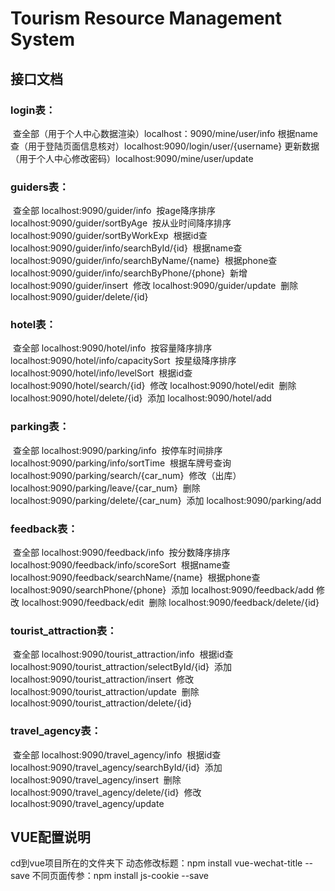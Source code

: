 # Tourism Resource Management System

## 接口文档

### login表：
​	查全部（用于个人中心数据渲染）localhost：9090/mine/user/info
​	根据name查（用于登陆页面信息核对）localhost:9090/login/user/{username}
​	更新数据（用于个人中心修改密码）localhost:9090/mine/user/update

### guiders表：
​	查全部	localhost:9090/guider/info
​	按age降序排序	localhost:9090/guider/sortByAge
​	按从业时间降序排序	localhost:9090/guider/sortByWorkExp
​	根据id查	localhost:9090/guider/info/searchById/{id}
​	根据name查	localhost:9090/guider/info/searchByName/{name}
​	根据phone查	localhost:9090/guider/info/searchByPhone/{phone}
​	新增	localhost:9090/guider/insert
​	修改	localhost:9090/guider/update
​	删除	localhost:9090/guider/delete/{id}

### hotel表：

​	查全部	localhost:9090/hotel/info
​	按容量降序排序	localhost:9090/hotel/info/capacitySort
​	按星级降序排序	localhost:9090/hotel/info/levelSort
​	根据id查	localhost:9090/hotel/search/{id}
​	修改	localhost:9090/hotel/edit
​	删除	localhost:9090/hotel/delete/{id}
​	添加 localhost:9090/hotel/add

### parking表：

​	查全部	localhost:9090/parking/info
​	按停车时间排序	localhost:9090/parking/info/sortTime
​	根据车牌号查询	localhost:9090/parking/search/{car_num}
​	修改（出库）	localhost:9090/parking/leave/{car_num}
​	删除	localhost:9090/parking/delete/{car_num}
​	添加	localhost:9090/parking/add

### feedback表：

​	查全部	localhost:9090/feedback/info
​	按分数降序排序	localhost:9090/feedback/info/scoreSort
​	根据name查	localhost:9090/feedback/searchName/{name}
​	根据phone查	localhost:9090/searchPhone/{phone}
​	添加	localhost:9090/feedback/add
​	修改	localhost:9090/feedback/edit
​	删除	localhost:9090/feedback/delete/{id}

### tourist_attraction表：

​	查全部	localhost:9090/tourist_attraction/info
​	根据id查	localhost:9090/tourist_attraction/selectById/{id}
​	添加	localhost:9090/tourist_attraction/insert
​	修改	localhost:9090/tourist_attraction/update
​	删除	localhost:9090/tourist_attraction/delete/{id}

### travel_agency表：

​	查全部	localhost:9090/travel_agency/info
​	根据id查	localhost:9090/travel_agency/searchById/{id}
​	添加	localhost:9090/travel_agency/insert
​	删除	localhost:9090/travel_agency/delete/{id}
​	修改	localhost:9090/travel_agency/update

## VUE配置说明

cd到vue项目所在的文件夹下
动态修改标题：npm install vue-wechat-title --save
不同页面传参：npm install js-cookie --save